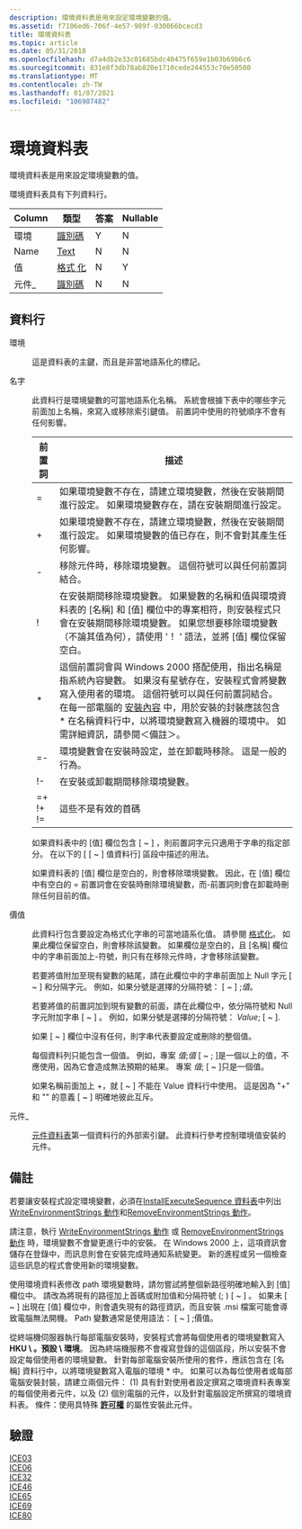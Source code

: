 ```yaml
---
description: 環境資料表是用來設定環境變數的值。
ms.assetid: f7106ed6-706f-4e57-989f-030066bcecd3
title: 環境資料表
ms.topic: article
ms.date: 05/31/2018
ms.openlocfilehash: d7a4db2e33c01685bdc40475f659e1b03b69b6c6
ms.sourcegitcommit: 831e8f3db78ab820e1710cede244553c70e50500
ms.translationtype: MT
ms.contentlocale: zh-TW
ms.lasthandoff: 01/07/2021
ms.locfileid: "106987482"
---
```

# <a name="environment-table"></a>環境資料表

環境資料表是用來設定環境變數的值。

環境資料表具有下列資料行。



| Column      | 類型                         | 答案 | Nullable |
|-------------|------------------------------|-----|----------|
| 環境 | [識別碼](identifier.md) | Y   | N        |
| Name        | [Text](text.md)             | N   | N        |
| 值       | [格式 化](formatted.md)   | N   | Y        |
| 元件\_ | [識別碼](identifier.md) | N   | N        |



 

## <a name="columns"></a>資料行

<dl> <dt>

<span id="Environment"></span><span id="environment"></span><span id="ENVIRONMENT"></span>環境
</dt> <dd>

這是資料表的主鍵，而且是非當地語系化的標記。

</dd> <dt>

<span id="Name"></span><span id="name"></span><span id="NAME"></span>名字
</dt> <dd>

此資料行是環境變數的可當地語系化名稱。 系統會根據下表中的哪些字元前面加上名稱，來寫入或移除索引鍵值。 前置詞中使用的符號順序不會有任何影響。



| 前置詞                         | 描述                                                                                                                                                                                                                                                                                                                                                                                                                                                                                      |
|--------------------------------|--------------------------------------------------------------------------------------------------------------------------------------------------------------------------------------------------------------------------------------------------------------------------------------------------------------------------------------------------------------------------------------------------------------------------------------------------------------------------------------------------|
| =                              | 如果環境變數不存在，請建立環境變數，然後在安裝期間進行設定。 如果環境變數存在，請在安裝期間進行設定。                                                                                                                                                                                                                                                                                                                                   |
| \+                             | 如果環境變數不存在，請建立環境變數，然後在安裝期間進行設定。 如果環境變數的值已存在，則不會對其產生任何影響。                                                                                                                                                                                                                                                                                                                         |
| \-                             | 移除元件時，移除環境變數。 這個符號可以與任何前置詞結合。                                                                                                                                                                                                                                                                                                                                                                                      |
| !                              | 在安裝期間移除環境變數。 如果變數的名稱和值與環境資料表的 [名稱] 和 [值] 欄位中的專案相符，則安裝程式只會在安裝期間移除環境變數。 如果您想要移除環境變數（不論其值為何），請使用 '！ ' 語法，並將 [值] 欄位保留空白。                                                                                                                    |
| \*                             | 這個前置詞會與 Windows 2000 搭配使用，指出名稱是指系統內容變數。 如果沒有星號存在，安裝程式會將變數寫入使用者的環境。 這個符號可以與任何前置詞結合。 在每一部電腦的 [安裝內容](installation-context.md) 中，用於安裝的封裝應該包含 \* 在名稱資料行中，以將環境變數寫入機器的環境中。 如需詳細資訊，請參閱＜備註＞。 |
| =-                             | 環境變數會在安裝時設定，並在卸載時移除。 這是一般的行為。                                                                                                                                                                                                                                                                                                                                                                                                 |
| !-                             | 在安裝或卸載期間移除環境變數。                                                                                                                                                                                                                                                                                                                                                                                                                                  |
| =+ !+<br/> !=<br/> | 這些不是有效的首碼                                                                                                                                                                                                                                                                                                                                                                                                                                                                   |



 

如果資料表中的 [值] 欄位包含 \[ ~ \] ，則前置詞字元只適用于字串的指定部分。 在以下的 [ \[ ~ \] 值資料行] 區段中描述的用法。

如果資料表的 [值] 欄位是空白的，則會移除環境變數。 因此，在 [值] 欄位中有空白的 = 前置詞會在安裝時刪除環境變數，而-前置詞則會在卸載時刪除任何目前的值。

</dd> <dt>

<span id="Value"></span><span id="value"></span><span id="VALUE"></span>價值
</dt> <dd>

此資料行包含要設定為格式化字串的可當地語系化值。 請參閱 [格式化](formatted.md)。 如果此欄位保留空白，則會移除該變數。 如果欄位是空白的，且 [名稱] 欄位中的字串前面加上-符號，則只有在移除元件時，才會移除該變數。

若要將值附加至現有變數的結尾，請在此欄位中的字串前面加上 Null 字元 \[ ~ \] 和分隔字元。 例如，如果分號是選擇的分隔符號： \[ ~ \] ;*值*。

若要將值的前置詞加到現有變數的前面，請在此欄位中，依分隔符號和 Null 字元附加字串 \[ ~ \] 。 例如，如果分號是選擇的分隔符號： *Value*; \[ ~ \].

如果 \[ ~ \] 欄位中沒有任何，則字串代表要設定或刪除的整個值。

每個資料列只能包含一個值。 例如，專案 *值*;*值* \[ ~ ; \]是一個以上的值，不應使用，因為它會造成無法預期的結果。 專案 *值*; \[ ~ \]只是一個值。

如果名稱前面加上 +，就 \[ ~ \] 不能在 Value 資料行中使用。 這是因為 "+" 和 "" 的意義 \[ ~ \] 明確地彼此互斥。

</dd> <dt>

<span id="Component_"></span><span id="component_"></span><span id="COMPONENT_"></span>元件\_
</dt> <dd>

[元件資料表](component-table.md)第一個資料行的外部索引鍵。 此資料行參考控制環境值安裝的元件。

</dd> </dl>

## <a name="remarks"></a>備註

若要讓安裝程式設定環境變數，必須在[InstallExecuteSequence 資料表](installexecutesequence-table.md)中列出[WriteEnvironmentStrings 動作](writeenvironmentstrings-action.md)和[RemoveEnvironmentStrings 動作](removeenvironmentstrings-action.md)。

請注意，執行 [WriteEnvironmentStrings 動作](writeenvironmentstrings-action.md) 或 [RemoveEnvironmentStrings 動作](removeenvironmentstrings-action.md) 時，環境變數不會變更進行中的安裝。 在 Windows 2000 上，這項資訊會儲存在登錄中，而訊息則會在安裝完成時通知系統變更。 新的進程或另一個檢查這些訊息的程式會使用新的環境變數。

使用環境資料表修改 path 環境變數時，請勿嘗試將整個新路徑明確地輸入到 [值] 欄位中。 請改為將現有的路徑加上首碼或附加值和分隔符號 (; ) \[ ~ \] 。 如果未 \[ ~ \] 出現在 [值] 欄位中，則會遺失現有的路徑資訊，而且安裝 .msi 檔案可能會導致電腦無法開機。 Path 變數通常是使用語法： \[ ~ \] ;價值。

從終端機伺服器執行每部電腦安裝時，安裝程式會將每個使用者的環境變數寫入 **HKU \\ 。預設 \\ 環境**。 因為終端機服務不會複寫登錄的這個區段，所以安裝不會設定每個使用者的環境變數。 針對每部電腦安裝所使用的套件，應該包含在 [名稱] 資料行中，以將環境變數寫入電腦的環境 \* 中。 如果可以為每位使用者或每部電腦安裝封裝，請建立兩個元件： (1) 具有針對使用者設定撰寫之環境資料表專案的每個使用者元件，以及 (2) 個別電腦的元件，以及針對電腦設定所撰寫的環境資料表。 條件：使用具特殊 [**許可權**](privileged.md) 的屬性安裝此元件。

## <a name="validation"></a>驗證

<dl>

[ICE03](ice03.md)  
[ICE06](ice06.md)  
[ICE32](ice32.md)  
[ICE46](ice46.md)  
[ICE65](ice65.md)  
[ICE69](ice69.md)  
[ICE80](ice80.md)  
</dl>

 

 




